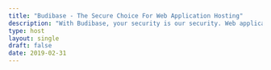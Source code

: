 ```yaml
---
title: "Budibase - The Secure Choice For Web Application Hosting"
description: "With Budibase, your security is our security. Web application hosting is our top priorty and we go to incredible measures to ensure your apps are safe and secure."
type: host
layout: single
draft: false
date: 2019-02-31
---
```

